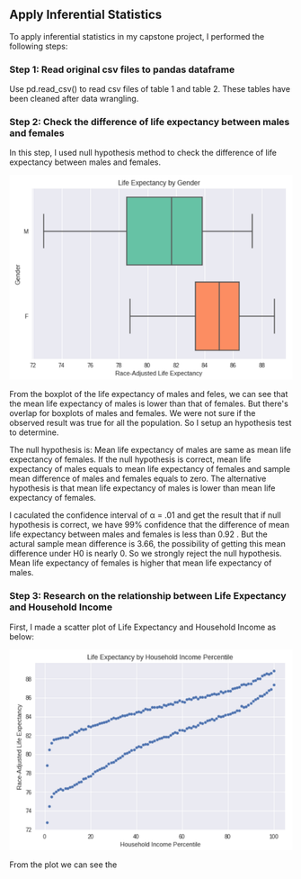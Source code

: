 ## Apply Inferential Statistics

To apply inferential statistics in my capstone project, I performed the following steps:

### Step 1: Read original csv files to pandas dataframe
Use pd.read_csv() to read csv files of table 1 and table 2. These tables have been cleaned after data wrangling.

### Step 2: Check the difference of life expectancy between males and females
In this step, I used null hypothesis method to check the difference of life expectancy between males and females.  

![boxplot](https://github.com/anxin16/Capstone-Project-2/blob/master/Figures/boxplot.png)

From the boxplot of the life expectancy of males and feles, we can see that the mean life expectancy of males is lower than that of females. But there's overlap for boxplots of males and females. We were not sure if the observed result was true for all the population. So I setup an hypothesis test to determine.

The null hypothesis is: Mean life expectancy of males are same as mean life expectancy of females. If the null hypothesis is correct, mean life expectancy of males equals to mean life expectancy of females and sample mean difference of males and females equals to zero. The alternative hypothesis is that mean life expectancy of males is lower than mean life expectancy of females.

I caculated the confidence interval of α = .01 and get the result that if null hypothesis is correct, we have 99% confidence that the difference of mean life expectancy between males and females is less than 0.92 . But the actural sample mean difference is 3.66, the possibility of getting this mean difference under H0 is nearly 0. So we strongly reject the null hypothesis. Mean life expectancy of females is higher that mean life expectancy of males. 

### Step 3: Research on the relationship between Life Expectancy and Household Income
First, I made a scatter plot of Life Expectancy and Household Income as below:

![scatter1](https://github.com/anxin16/Capstone-Project-2/blob/master/Figures/scatter1.png)

From the plot we can see the 
